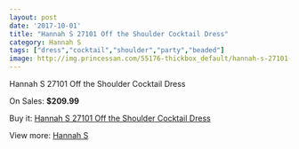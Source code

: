 ```yaml
---
layout: post
date: '2017-10-01'
title: "Hannah S 27101 Off the Shoulder Cocktail Dress"
category: Hannah S
tags: ["dress","cocktail","shoulder","party","beaded"]
image: http://img.princessan.com/55176-thickbox_default/hannah-s-27101-off-the-shoulder-cocktail-dress.jpg
---
```

Hannah S 27101 Off the Shoulder Cocktail Dress

On Sales: **$209.99**
<a href="https://www.princessan.com/en/hannah-s/24809-hannah-s-27101-off-the-shoulder-cocktail-dress.html"><amp-img layout="responsive" width="600" height="600" src="//img.princessan.com/55176-thickbox_default/hannah-s-27101-off-the-shoulder-cocktail-dress.jpg" alt="Hannah S 27101 Off the Shoulder Cocktail Dress 0" /></a>
<a href="https://www.princessan.com/en/hannah-s/24809-hannah-s-27101-off-the-shoulder-cocktail-dress.html"><amp-img layout="responsive" width="600" height="600" src="//img.princessan.com/55179-thickbox_default/hannah-s-27101-off-the-shoulder-cocktail-dress.jpg" alt="Hannah S 27101 Off the Shoulder Cocktail Dress 1" /></a>
<a href="https://www.princessan.com/en/hannah-s/24809-hannah-s-27101-off-the-shoulder-cocktail-dress.html"><amp-img layout="responsive" width="600" height="600" src="//img.princessan.com/55178-thickbox_default/hannah-s-27101-off-the-shoulder-cocktail-dress.jpg" alt="Hannah S 27101 Off the Shoulder Cocktail Dress 2" /></a>
<a href="https://www.princessan.com/en/hannah-s/24809-hannah-s-27101-off-the-shoulder-cocktail-dress.html"><amp-img layout="responsive" width="600" height="600" src="//img.princessan.com/55177-thickbox_default/hannah-s-27101-off-the-shoulder-cocktail-dress.jpg" alt="Hannah S 27101 Off the Shoulder Cocktail Dress 3" /></a>

Buy it: [Hannah S 27101 Off the Shoulder Cocktail Dress](https://www.princessan.com/en/hannah-s/24809-hannah-s-27101-off-the-shoulder-cocktail-dress.html "Hannah S 27101 Off the Shoulder Cocktail Dress")

View more: [Hannah S](https://www.princessan.com/en/22-hannah-s "Hannah S")